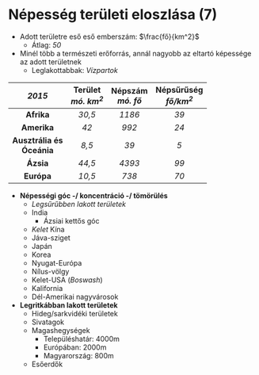 # **Népesség területi eloszlása (7)**

- Adott területre eső eső emberszám: $\frac{fő}{km^2}$
	- Átlag: *50*
- Minél több a természeti erőforrás, annál nagyobb az eltartó képessége az adott területnek
	- Leglakottabbak: *Vízpartok*

|            *2015*            | **Terület<br>*mó. km$^{2}$*** | **Népszám<br>*mó. fő*** | **Népsűrűség<br>*fő/km$^{2}$*** |
| :--------------------------: | :---------------------------: | :---------------------: | :-----------------------------: |
|          **Afrika**          |            *30,5*             |         *1186*          |              *39*               |
|         **Amerika**          |             *42*              |          *992*          |              *24*               |
| **Ausztrália és<br>Óceánia** |             *8,5*             |          *39*           |               *5*               |
|          **Ázsia**           |            *44,5*             |         *4393*          |              *99*               |
|          **Európa**          |            *10,5*             |          *738*          |              *70*               |

- **Népességi góc -/ koncentráció -/ tömörülés**
	- *Legsűrűbben lakott területek*
	- India
		- Ázsiai kettős góc
	- *Kelet* Kína
	- Jáva-sziget
	- Japán
	- Korea
	- Nyugat-Európa
	- Nílus-völgy
	- Kelet-USA (*Boswash*)
	- Kalifornia
	- Dél-Amerikai nagyvárosok
- **Legritkábban lakott területek**
	- Hideg/sarkvidéki területek
	- Sivatagok
	- Magashegységek
		- Településhatár: 4000m
		- Európában: 2000m
		- Magyarország: 800m
	- Esőerdők